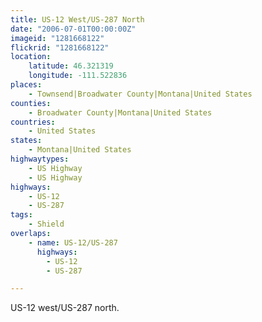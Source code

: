 ```yaml
---
title: US-12 West/US-287 North
date: "2006-07-01T00:00:00Z"
imageid: "1281668122"
flickrid: "1281668122"
location:
    latitude: 46.321319
    longitude: -111.522836
places:
    - Townsend|Broadwater County|Montana|United States
counties:
    - Broadwater County|Montana|United States
countries:
    - United States
states:
    - Montana|United States
highwaytypes:
    - US Highway
    - US Highway
highways:
    - US-12
    - US-287
tags:
    - Shield
overlaps:
    - name: US-12/US-287
      highways:
        - US-12
        - US-287

---
```

US-12 west/US-287 north.